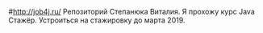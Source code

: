 #http://job4j.ru/ Репозиторий Степанюка Виталия. Я прохожу курс Java Стажёр. Устроиться на стажировку до марта 2019.